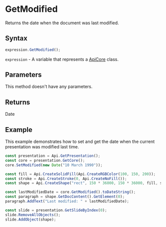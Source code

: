 # GetModified

Returns the date when the document was last modified.

## Syntax

```javascript
expression.GetModified();
```

`expression` - A variable that represents a [ApiCore](../ApiCore.md) class.

## Parameters

This method doesn't have any parameters.

## Returns

Date

## Example

This example demonstrates how to set and get the date when the current presentation was modified last time.

```javascript editor-pptx
const presentation = Api.GetPresentation();
const core = presentation.GetCore();
core.SetModified(new Date("10 March 1990"));

const fill = Api.CreateSolidFill(Api.CreateRGBColor(100, 150, 200));
const stroke = Api.CreateStroke(0, Api.CreateNoFill());
const shape = Api.CreateShape("rect", 150 * 36000, 150 * 36000, fill, stroke);

const lastModifiedDate = core.GetModified().toDateString();
const paragraph = shape.GetDocContent().GetElement(0);
paragraph.AddText("Last modified: " + lastModifiedDate);

const slide = presentation.GetSlideByIndex(0);
slide.RemoveAllObjects();
slide.AddObject(shape);

```
